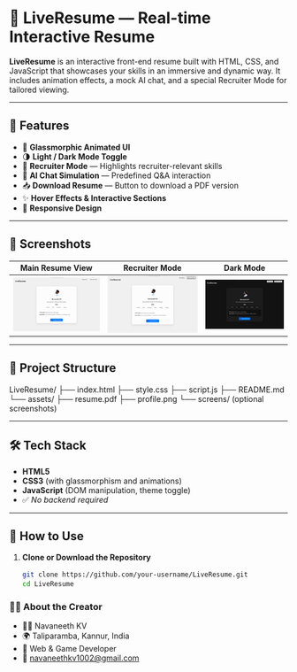 # 🚀 LiveResume — Real-time Interactive Resume

**LiveResume** is an interactive front-end resume built with HTML, CSS, and JavaScript that showcases your skills in an immersive and dynamic way. It includes animation effects, a mock AI chat, and a special Recruiter Mode for tailored viewing.

---

## 🧠 Features

- 🎨 **Glassmorphic Animated UI**
- 🌗 **Light / Dark Mode Toggle**
- 🎯 **Recruiter Mode** — Highlights recruiter-relevant skills
- 💬 **AI Chat Simulation** — Predefined Q&A interaction
- 📥 **Download Resume** — Button to download a PDF version
- ✨ **Hover Effects & Interactive Sections**
- 📱 **Responsive Design**

---

## 📸 Screenshots

| Main Resume View | Recruiter Mode | Dark Mode |
|------------------|----------------|-----------|
| ![Main](screens/main.png) | ![Recruiter](screens/recruiter.png) | ![Dark](screens/dark.png) |

---

## 📂 Project Structure

LiveResume/
├── index.html
├── style.css
├── script.js
├── README.md
└── assets/
├── resume.pdf
├── profile.png
└── screens/ (optional screenshots)


---

## 🛠️ Tech Stack

- **HTML5**
- **CSS3** (with glassmorphism and animations)
- **JavaScript** (DOM manipulation, theme toggle)
- ✅ *No backend required*

---

## 🔧 How to Use

1. **Clone or Download the Repository**
   ```bash
   git clone https://github.com/your-username/LiveResume.git
   cd LiveResume
   ```

### 🙋‍♂️ About the Creator
- 🙋‍♂️ Navaneeth KV
- 🌍 Taliparamba, Kannur, India
- 💼 Web & Game Developer
- 📧 navaneethkv1002@gmail.com

